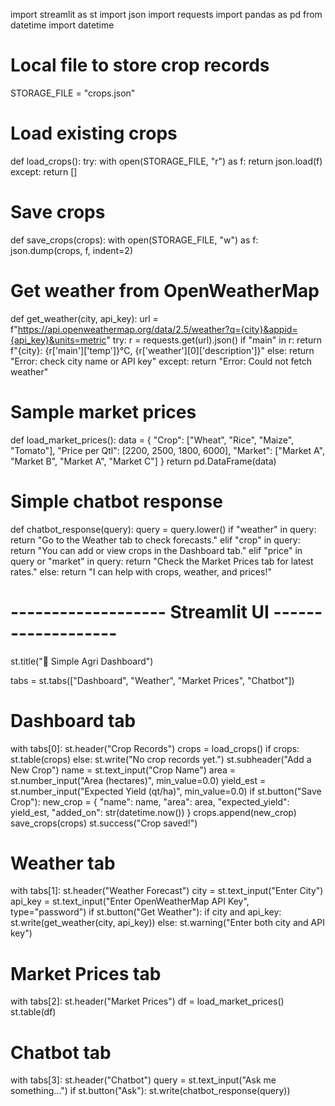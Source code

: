 import streamlit as st
import json
import requests
import pandas as pd
from datetime import datetime

# Local file to store crop records
STORAGE_FILE = "crops.json"

# Load existing crops
def load_crops():
    try:
        with open(STORAGE_FILE, "r") as f:
            return json.load(f)
    except:
        return []

# Save crops
def save_crops(crops):
    with open(STORAGE_FILE, "w") as f:
        json.dump(crops, f, indent=2)

# Get weather from OpenWeatherMap
def get_weather(city, api_key):
    url = f"https://api.openweathermap.org/data/2.5/weather?q={city}&appid={api_key}&units=metric"
    try:
        r = requests.get(url).json()
        if "main" in r:
            return f"{city}: {r['main']['temp']}°C, {r['weather'][0]['description']}"
        else:
            return "Error: check city name or API key"
    except:
        return "Error: Could not fetch weather"

# Sample market prices
def load_market_prices():
    data = {
        "Crop": ["Wheat", "Rice", "Maize", "Tomato"],
        "Price per Qtl": [2200, 2500, 1800, 6000],
        "Market": ["Market A", "Market B", "Market A", "Market C"]
    }
    return pd.DataFrame(data)

# Simple chatbot response
def chatbot_response(query):
    query = query.lower()
    if "weather" in query:
        return "Go to the Weather tab to check forecasts."
    elif "crop" in query:
        return "You can add or view crops in the Dashboard tab."
    elif "price" in query or "market" in query:
        return "Check the Market Prices tab for latest rates."
    else:
        return "I can help with crops, weather, and prices!"

# ------------------- Streamlit UI -------------------

st.title("🌾 Simple Agri Dashboard")

tabs = st.tabs(["Dashboard", "Weather", "Market Prices", "Chatbot"])

# Dashboard tab
with tabs[0]:
    st.header("Crop Records")
    crops = load_crops()
    if crops:
        st.table(crops)
    else:
        st.write("No crop records yet.")
    st.subheader("Add a New Crop")
    name = st.text_input("Crop Name")
    area = st.number_input("Area (hectares)", min_value=0.0)
    yield_est = st.number_input("Expected Yield (qt/ha)", min_value=0.0)
    if st.button("Save Crop"):
        new_crop = {
            "name": name,
            "area": area,
            "expected_yield": yield_est,
            "added_on": str(datetime.now())
        }
        crops.append(new_crop)
        save_crops(crops)
        st.success("Crop saved!")

# Weather tab
with tabs[1]:
    st.header("Weather Forecast")
    city = st.text_input("Enter City")
    api_key = st.text_input("Enter OpenWeatherMap API Key", type="password")
    if st.button("Get Weather"):
        if city and api_key:
            st.write(get_weather(city, api_key))
        else:
            st.warning("Enter both city and API key")

# Market Prices tab
with tabs[2]:
    st.header("Market Prices")
    df = load_market_prices()
    st.table(df)

# Chatbot tab
with tabs[3]:
    st.header("Chatbot")
    query = st.text_input("Ask me something...")
    if st.button("Ask"):
        st.write(chatbot_response(query))

